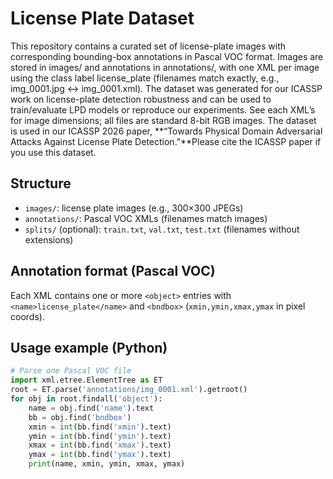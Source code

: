 # License Plate Dataset
This repository contains a curated set of license-plate images with corresponding bounding-box annotations in Pascal VOC format. Images are stored in images/ and annotations in annotations/, with one XML per image using the class label license_plate (filenames match exactly, e.g., img_0001.jpg ↔ img_0001.xml). The dataset was generated for our ICASSP work on license-plate detection robustness and can be used to train/evaluate LPD models or reproduce our experiments. See each XML’s <size> for image dimensions; all files are standard 8-bit RGB images. The dataset is used in our ICASSP 2026 paper, **“Towards Physical Domain Adversarial Attacks Against License Plate Detection.”**Please cite the ICASSP paper if you use this dataset.

## Structure
- `images/`: license plate images (e.g., 300×300 JPEGs)
- `annotations/`: Pascal VOC XMLs (filenames match images)
- `splits/` (optional): `train.txt`, `val.txt`, `test.txt` (filenames without extensions)

## Annotation format (Pascal VOC)
Each XML contains one or more `<object>` entries with `<name>license_plate</name>` and `<bndbox>` (`xmin,ymin,xmax,ymax` in pixel coords).

## Usage example (Python)
```python
# Parse one Pascal VOC file
import xml.etree.ElementTree as ET
root = ET.parse('annotations/img_0001.xml').getroot()
for obj in root.findall('object'):
    name = obj.find('name').text
    bb = obj.find('bndbox')
    xmin = int(bb.find('xmin').text)
    ymin = int(bb.find('ymin').text)
    xmax = int(bb.find('xmax').text)
    ymax = int(bb.find('ymax').text)
    print(name, xmin, ymin, xmax, ymax)
